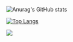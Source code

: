 ![Anurag's GitHub stats](https://github-readme-stats.vercel.app/api?username=Stradalec&show_icons=true&theme=radical)

[![Top Langs](https://github-readme-stats.vercel.app/api/top-langs/?username=Stradalec&layout=compact)](https://github.com/Stradalec/github-readme-stats)




![](https://komarev.com/ghpvc/?username=Stradalec&color=green)
